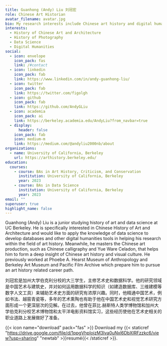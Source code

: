 ```yaml
---
title: Guanhong (Andy) Liu 刘冠宏
role: Chinese Art Historian
avatar_filename: avatar.jpg
bio: My research interests include Chinese art history and digital humanities.
interests:
  - History of Chinese Art and Architecture
  - History of Photography
  - Data Science
  - Digital Humanities
social:
  - icon: envelope
    icon_pack: fas
    link: /#contact
  - icon: linkedin
    icon_pack: fab
    link: https://www.linkedin.com/in/andy-guanhong-liu/
  - icon: twitter
    icon_pack: fab
    link: https://twitter.com/figolgh
  - icon: github
    icon_pack: fab
    link: https://github.com/AndyGLiu
  - icon: academia
    icon_pack: ai
    link: https://berkeley.academia.edu/AndyLiu?from_navbar=true
  - display:
      header: false
    icon_pack: fab
    icon: medium-m
    link: https://medium.com/@andyliu2000nb/about
organizations:
  - name: University of California, Berkeley
    url: https://arthistory.berkeley.edu/
education:
  courses:
    - course: BAs in Art History, Criticism, and Conservation
      institution: University of California, Berkeley
      year: 2023
    - course: BAs in Data Science
      institution: University of California, Berkeley
      year: 2023
email: ""
superuser: true
highlight_name: false
---
```

Guanhong (Andy) Liu is a junior studying history of art and data science at UC Berkeley. He is specifically interested in Chinese History of Art and Architecture and would like to apply the knowledge of data science to develop databases and other digital humanities tools in helping his research within the field of art history. Meanwhile, he masters the Chinese art production, such as Chinese calligraphy and Yue Ware Celadon, that helps him to form a deep insight of Chinese art history and visual culture. He previously worked at Phoebe A. Hearst Museum of Anthropology and Berkeley Art Museum and Pacific Film Archive which prepare him to pursue an art history related career path.

刘冠宏是加州大学伯克利分校的大三学生，主修艺术史和数据科学。他的研究领域是中国艺术与建筑史，并对如何运用数据科学的知识（如建造数据库、三维建模等数字人文工具）来辅助艺术史方面的研究有浓厚兴趣。同时，他精通中国艺术，例如书法、越窑青瓷等，多年的艺术熏陶也有助于他在中国艺术史和视觉艺术研究方面形成一个更深层次的见解。在过去，他曾在菲比.赫斯特人类学博物馆和加州大学伯克利分校艺术博物馆和太平洋电影资料馆实习，这些经历使他在艺术史相关的职业道路上发展做好了准备。

{{< icon name="download" pack="fas" >}} Download my {{< staticref "https://drive.google.com/file/d/1ppgVhpIojzM3lva0uNxl6DbXIRFzzkc6/view?usp=sharing" "newtab" >}}resumé{{< /staticref >}}.